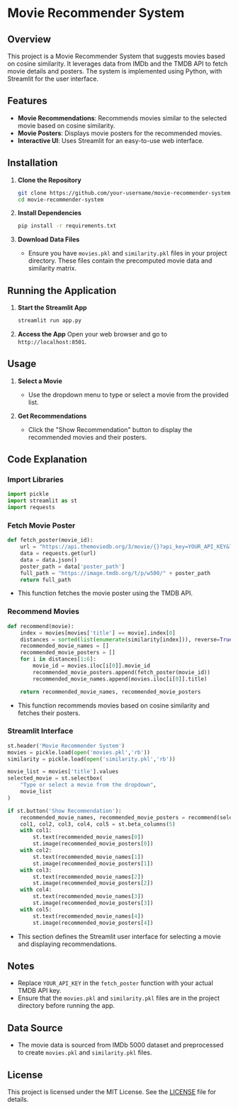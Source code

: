 # Movie Recommender System

## Overview

This project is a Movie Recommender System that suggests movies based on cosine similarity. It leverages data from IMDb and the TMDB API to fetch movie details and posters. The system is implemented using Python, with Streamlit for the user interface.

## Features

- **Movie Recommendations**: Recommends movies similar to the selected movie based on cosine similarity.
- **Movie Posters**: Displays movie posters for the recommended movies.
- **Interactive UI**: Uses Streamlit for an easy-to-use web interface.

## Installation

1. **Clone the Repository**
   ```sh
   git clone https://github.com/your-username/movie-recommender-system.git
   cd movie-recommender-system
   ```

2. **Install Dependencies**
   ```sh
   pip install -r requirements.txt
   ```

3. **Download Data Files**
   - Ensure you have `movies.pkl` and `similarity.pkl` files in your project directory. These files contain the precomputed movie data and similarity matrix.

## Running the Application

1. **Start the Streamlit App**
   ```sh
   streamlit run app.py
   ```

2. **Access the App**
   Open your web browser and go to `http://localhost:8501`.

## Usage

1. **Select a Movie**
   - Use the dropdown menu to type or select a movie from the provided list.

2. **Get Recommendations**
   - Click the "Show Recommendation" button to display the recommended movies and their posters.

## Code Explanation

### Import Libraries
```python
import pickle
import streamlit as st
import requests
```

### Fetch Movie Poster
```python
def fetch_poster(movie_id):
    url = "https://api.themoviedb.org/3/movie/{}?api_key=YOUR_API_KEY&language=en-US".format(movie_id)
    data = requests.get(url)
    data = data.json()
    poster_path = data['poster_path']
    full_path = "https://image.tmdb.org/t/p/w500/" + poster_path
    return full_path
```
- This function fetches the movie poster using the TMDB API.

### Recommend Movies
```python
def recommend(movie):
    index = movies[movies['title'] == movie].index[0]
    distances = sorted(list(enumerate(similarity[index])), reverse=True, key=lambda x: x[1])
    recommended_movie_names = []
    recommended_movie_posters = []
    for i in distances[1:6]:
        movie_id = movies.iloc[i[0]].movie_id
        recommended_movie_posters.append(fetch_poster(movie_id))
        recommended_movie_names.append(movies.iloc[i[0]].title)

    return recommended_movie_names, recommended_movie_posters
```
- This function recommends movies based on cosine similarity and fetches their posters.

### Streamlit Interface
```python
st.header('Movie Recommender System')
movies = pickle.load(open('movies.pkl','rb'))
similarity = pickle.load(open('similarity.pkl','rb'))

movie_list = movies['title'].values
selected_movie = st.selectbox(
    "Type or select a movie from the dropdown",
    movie_list
)

if st.button('Show Recommendation'):
    recommended_movie_names, recommended_movie_posters = recommend(selected_movie)
    col1, col2, col3, col4, col5 = st.beta_columns(5)
    with col1:
        st.text(recommended_movie_names[0])
        st.image(recommended_movie_posters[0])
    with col2:
        st.text(recommended_movie_names[1])
        st.image(recommended_movie_posters[1])
    with col3:
        st.text(recommended_movie_names[2])
        st.image(recommended_movie_posters[2])
    with col4:
        st.text(recommended_movie_names[3])
        st.image(recommended_movie_posters[3])
    with col5:
        st.text(recommended_movie_names[4])
        st.image(recommended_movie_posters[4])
```
- This section defines the Streamlit user interface for selecting a movie and displaying recommendations.

## Notes

- Replace `YOUR_API_KEY` in the `fetch_poster` function with your actual TMDB API key.
- Ensure that the `movies.pkl` and `similarity.pkl` files are in the project directory before running the app.

## Data Source

- The movie data is sourced from IMDb 5000 dataset and preprocessed to create `movies.pkl` and `similarity.pkl` files.

## License

This project is licensed under the MIT License. See the [LICENSE](LICENSE) file for details.
